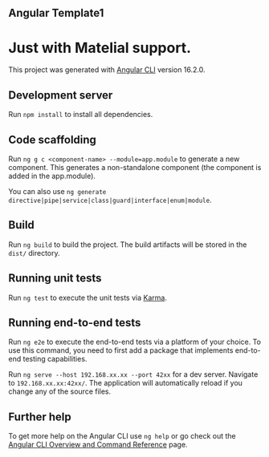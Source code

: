 ## Angular Template1
# Just with Matelial support.

This project was generated with [Angular CLI](https://github.com/angular/angular-cli) version 16.2.0.

## Development server

Run `npm install` to install all dependencies.


## Code scaffolding

Run `ng g c <component-name> --module=app.module` to generate a new component. This generates a non-standalone component (the component is added in the app.module).

You can also use `ng generate directive|pipe|service|class|guard|interface|enum|module`.

## Build

Run `ng build` to build the project. The build artifacts will be stored in the `dist/` directory.

## Running unit tests

Run `ng test` to execute the unit tests via [Karma](https://karma-runner.github.io).

## Running end-to-end tests

Run `ng e2e` to execute the end-to-end tests via a platform of your choice. To use this command, you need to first add a package that implements end-to-end testing capabilities.


Run `ng serve --host 192.168.xx.xx --port 42xx` for a dev server. Navigate to `192.168.xx.xx:42xx/`. The application will automatically reload if you change any of the source files.


## Further help

To get more help on the Angular CLI use `ng help` or go check out the [Angular CLI Overview and Command Reference](https://angular.io/cli) page.
